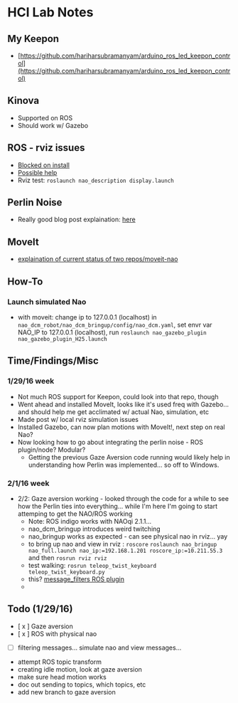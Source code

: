 # HCI Lab Notes

## My Keepon
 * [https://github.com/hariharsubramanyam/arduino_ros_led_keepon_control](https://github.com/hariharsubramanyam/arduino_ros_led_keepon_control)
 
## Kinova
* Supported on ROS
* Should work w/ Gazebo

## ROS - rviz issues
* [Blocked on install](http://answers.ros.org/question/202319/blocked-on-the-install-tutorial-naoqi_driver-not-found/)
* [Possible help](https://groups.google.com/forum/#!topic/ros-sig-aldebaran/9fRy1nPS0jA)
* Rviz test: `roslaunch nao_description display.launch`

## Perlin Noise
* Really good blog post explaination: [here](http://flafla2.github.io/2014/08/09/perlinnoise.html)

## MoveIt
* [explaination of current status of two repos/moveit-nao](https://groups.google.com/forum/#!topic/ros-sig-aldebaran/9fRy1nPS0jA)

## How-To
### Launch simulated Nao
* with moveit: change ip to 127.0.0.1 (localhost) in `nao_dcm_robot/nao_dcm_bringup/config/nao_dcm.yaml`, set envr var NAO_IP to 127.0.0.1 (localhost), run `roslaunch nao_gazebo_plugin nao_gazebo_plugin_H25.launch`

## Time/Findings/Misc
### 1/29/16 week
* Not much ROS support for Keepon, could look into that repo, though
* Went ahead and installed MoveIt, looks like it's used freq with Gazebo... and should help me get acclimated w/ actual Nao, simulation, etc
* Made post w/ local rviz simulation issues
* Installed Gazebo, can now plan motions with MoveIt!, next step on real Nao?
* Now looking how to go about integrating the perlin noise - ROS plugin/node? Modular?
    * Getting the previous Gaze Aversion code running would likely help in understanding how Perlin was implemented... so off to Windows.

### 2/1/16 week
* 2/2: Gaze aversion working - looked through the code for a while to see how the Perlin ties into everything... while I'm here I'm going to start attemping to get the NAO/ROS working
    * Note: ROS indigo works with NAOqi 2.1.1... 
    * nao_dcm_bringup introduces weird twitching
    * nao_bringup works as expected - can see physical nao in rviz... yay
    * to bring up nao and view in rviz : `roscore` `roslaunch nao_bringup nao_full.launch nao_ip:=192.168.1.201 roscore_ip:=10.211.55.3` and then `rosrun rviz rviz`
    * test walking: `rosrun teleop_twist_keyboard teleop_twist_keyboard.py`
    * this? [message_filters ROS plugin](http://wiki.ros.org/message_filters?distro=indigo)
    *

## Todo (1/29/16)
* [ x ] Gaze aversion
* [ x ] ROS with physical nao
* [ ] filtering messages... simulate nao and view messages... 
* attempt ROS topic transform
* creating idle motion, look at gaze aversion
* make sure head motion works
* doc out sending to topics, which topics, etc
* add new branch to gaze aversion
